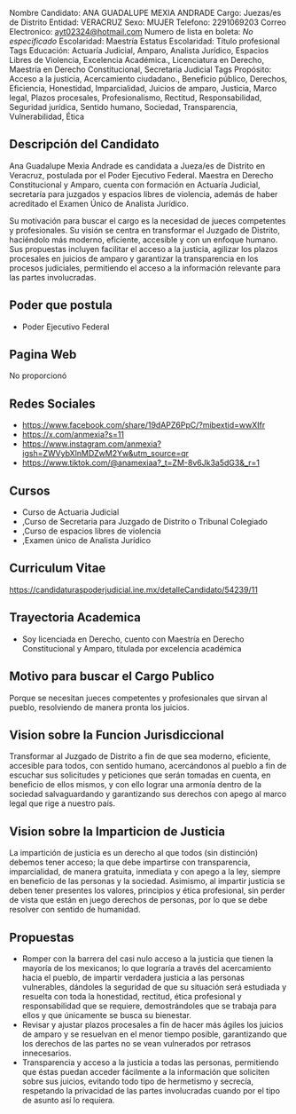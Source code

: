 Nombre Candidato: ANA GUADALUPE MEXIA ANDRADE
Cargo: Juezas/es de Distrito
Entidad: VERACRUZ
Sexo: MUJER
Telefono: 2291069203
Correo Electronico: ayt02324@hotmail.com
Numero de lista en boleta: *No especificado*
Escolaridad: Maestría
Estatus Escolaridad: Título profesional
Tags Educación: Actuaría Judicial, Amparo, Analista Jurídico, Espacios Libres de Violencia, Excelencia Académica., Licenciatura en Derecho, Maestría en Derecho Constitucional, Secretaria Judicial
Tags Propósito: Acceso a la justicia, Acercamiento ciudadano., Beneficio público, Derechos, Eficiencia, Honestidad, Imparcialidad, Juicios de amparo, Justicia, Marco legal, Plazos procesales, Profesionalismo, Rectitud, Responsabilidad, Seguridad jurídica, Sentido humano, Sociedad, Transparencia, Vulnerabilidad, Ética


## Descripción del Candidato 

Ana Guadalupe Mexia Andrade es candidata a Jueza/es de Distrito en Veracruz, postulada por el Poder Ejecutivo Federal. Maestra en Derecho Constitucional y Amparo, cuenta con formación en Actuaría Judicial, secretaría para juzgados y espacios libres de violencia, además de haber acreditado el Examen Único de Analista Jurídico. 

Su motivación para buscar el cargo es la necesidad de jueces competentes y profesionales. Su visión se centra en transformar el Juzgado de Distrito, haciéndolo más moderno, eficiente, accesible y con un enfoque humano. Sus propuestas incluyen facilitar el acceso a la justicia, agilizar los plazos procesales en juicios de amparo y garantizar la transparencia en los procesos judiciales, permitiendo el acceso a la información relevante para las partes involucradas.


## Poder que postula

- Poder Ejecutivo Federal


## Pagina Web

No proporcionó


## Redes Sociales

- https://www.facebook.com/share/19dAPZ6PpC/?mibextid=wwXIfr
- https://x.com/anmexia?s=11
- https://www.instagram.com/anmexia?igsh=ZWVybXlnMDZwM2Yw&utm_source=qr
- https://www.tiktok.com/@anamexiaa?_t=ZM-8v6Jk3a5dG3&_r=1


## Cursos

- Curso de Actuaria Judicial
- ,Curso de Secretaria para Juzgado de Distrito o Tribunal Colegiado
- ,Curso de espacios libres de violencia
- ,Examen único de Analista Jurídico


## Curriculum Vitae

https://candidaturaspoderjudicial.ine.mx/detalleCandidato/54239/11


## Trayectoria Academica

- Soy licenciada en Derecho, cuento con Maestría en Derecho Constitucional y Amparo, titulada por excelencia académica


## Motivo para buscar el Cargo Publico

Porque se necesitan jueces competentes y profesionales que sirvan al pueblo, resolviendo de manera pronta los juicios.


## Vision sobre la Funcion Jurisdiccional

Transformar al Juzgado de Distrito a fin de que sea moderno, eficiente, accesible para todos, con sentido humano, acercándonos al pueblo a fin de escuchar sus solicitudes y peticiones que serán tomadas en cuenta, en beneficio de ellos mismos, y con ello lograr una armonía dentro de la sociedad salvaguardando y garantizando sus derechos con apego al marco legal que rige a nuestro país.


## Vision sobre la Imparticion de Justicia

La impartición de justicia es un derecho al que todos (sin distinción) debemos tener acceso; la que debe impartirse con transparencia, imparcialidad, de manera gratuita, inmediata y con apego a la ley, siempre en beneficio de las personas y la sociedad. Asimismo, al impartir justicia se deben tener presentes los valores, principios y ética profesional, sin perder de vista que están en juego derechos de personas, por lo que se debe resolver con sentido de humanidad.


## Propuestas

- Romper con la barrera del casi nulo acceso a la justicia que tienen la mayoría de los mexicanos; lo que lograría a través del acercamiento hacia el pueblo, de impartir verdadera justicia a las personas vulnerables, dándoles la seguridad de que su situación será estudiada y resuelta con toda la honestidad, rectitud, ética profesional y responsabilidad que se requiere, demostrándoles que se trabaja para ellos y que únicamente se busca su bienestar.
- Revisar y ajustar plazos procesales a fin de hacer más ágiles los juicios de amparo y se resuelvan en el menor tiempo posible, garantizando que los derechos de las partes no se vean vulnerados por retrasos innecesarios.
- Transparencia y acceso a la justicia a todas las personas, permitiendo que éstas puedan acceder fácilmente a la información que soliciten sobre sus juicios, evitando todo tipo de hermetismo y secrecía, respetando la privacidad de las partes involucradas cuando por el tipo de asunto así lo requiera.

